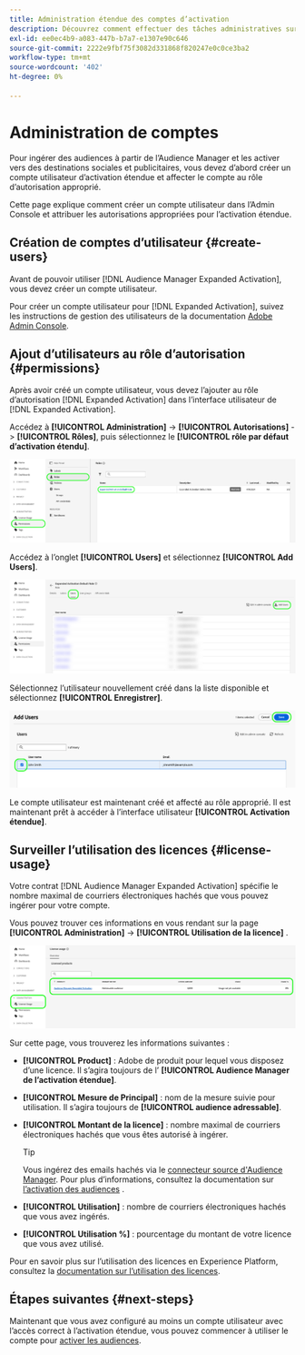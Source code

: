 ```yaml
---
title: Administration étendue des comptes d’activation
description: Découvrez comment effectuer des tâches administratives sur votre compte d’activation étendue, comme surveiller l’utilisation des licences et attribuer les autorisations appropriées.
exl-id: ee0ec4b9-a083-447b-b7a7-e1307e90c646
source-git-commit: 2222e9fbf75f3082d331868f820247e0c0ce3ba2
workflow-type: tm+mt
source-wordcount: '402'
ht-degree: 0%

---
```


# Administration de comptes

Pour ingérer des audiences à partir de l’Audience Manager et les activer vers des destinations sociales et publicitaires, vous devez d’abord créer un compte utilisateur d’activation étendue et affecter le compte au rôle d’autorisation approprié.

Cette page explique comment créer un compte utilisateur dans l’Admin Console et attribuer les autorisations appropriées pour l’activation étendue.

## Création de comptes d’utilisateur {#create-users}

Avant de pouvoir utiliser [!DNL Audience Manager Expanded Activation], vous devez créer un compte utilisateur.

Pour créer un compte utilisateur pour [!DNL Expanded Activation], suivez les instructions de gestion des utilisateurs de la documentation [Adobe Admin Console](https://helpx.adobe.com/fr/enterprise/using/manage-users-individually.html).

## Ajout d’utilisateurs au rôle d’autorisation {#permissions}

Après avoir créé un compte utilisateur, vous devez l’ajouter au rôle d’autorisation [!DNL Expanded Activation] dans l’interface utilisateur de [!DNL Expanded Activation].

Accédez à **[!UICONTROL Administration]** -> **[!UICONTROL Autorisations]** -> **[!UICONTROL Rôles]**, puis sélectionnez le **[!UICONTROL rôle par défaut d’activation étendu]**.

![Image de l’interface utilisateur de l’activation étendue affichant la page Rôles.](assets/expanded-activation-role.png)

Accédez à l’onglet **[!UICONTROL Users]** et sélectionnez **[!UICONTROL Add Users]**.

![Image de l’interface utilisateur de l’activation étendue montrant la page Utilisateurs.](assets/add-users.png)

Sélectionnez l’utilisateur nouvellement créé dans la liste disponible et sélectionnez **[!UICONTROL Enregistrer]**.

![Image de l’interface utilisateur de l’activation étendue montrant la page Ajouter des utilisateurs.](assets/add-user.png)

Le compte utilisateur est maintenant créé et affecté au rôle approprié. Il est maintenant prêt à accéder à l’interface utilisateur **[!UICONTROL Activation étendue]**.

## Surveiller l’utilisation des licences {#license-usage}

Votre contrat [!DNL Audience Manager Expanded Activation] spécifie le nombre maximal de courriers électroniques hachés que vous pouvez ingérer pour votre compte.

Vous pouvez trouver ces informations en vous rendant sur la page **[!UICONTROL Administration]** -> **[!UICONTROL Utilisation de la licence]** .

![Image de l’interface utilisateur de l’activation étendue montrant l’écran d’utilisation de la licence.](assets/license-usage.png)

Sur cette page, vous trouverez les informations suivantes :

* **[!UICONTROL Product]** : Adobe de produit pour lequel vous disposez d’une licence. Il s’agira toujours de l’ **[!UICONTROL Audience Manager de l’activation étendue]**.
* **[!UICONTROL Mesure de Principal]** : nom de la mesure suivie pour utilisation. Il s’agira toujours de **[!UICONTROL audience adressable]**.
* **[!UICONTROL Montant de la licence]** : nombre maximal de courriers électroniques hachés que vous êtes autorisé à ingérer.

  >[!TIP]
  >
  >Vous ingérez des emails hachés via le [connecteur source d&#39;Audience Manager](../sources/connectors/adobe-applications/audience-manager.md). Pour plus d’informations, consultez la documentation sur [l’activation des audiences](activate-audiences.md) .

* **[!UICONTROL Utilisation]** : nombre de courriers électroniques hachés que vous avez ingérés.
* **[!UICONTROL Utilisation %]** : pourcentage du montant de votre licence que vous avez utilisé.

Pour en savoir plus sur l’utilisation des licences en Experience Platform, consultez la [documentation sur l’utilisation des licences](../dashboards/guides/license-usage.md).

## Étapes suivantes {#next-steps}

Maintenant que vous avez configuré au moins un compte utilisateur avec l’accès correct à l’activation étendue, vous pouvez commencer à utiliser le compte pour [activer les audiences](activate-audiences.md).

